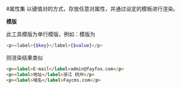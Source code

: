 #属性集
以键值对的方式，存放任意对属性，并通过设定的模板进行渲染。

**模版**

此工具模版为单行模版，例如：模版为
```php
<p><label>{$key}</label>{$value}</p>
```
则渲染结果类似
```html
<p><label>E-mail</label>admin@fayfox.com</p>
<p><label>地址</label>浙江 杭州</p>
<p><label>域名</label>Faycms.com</p>
```